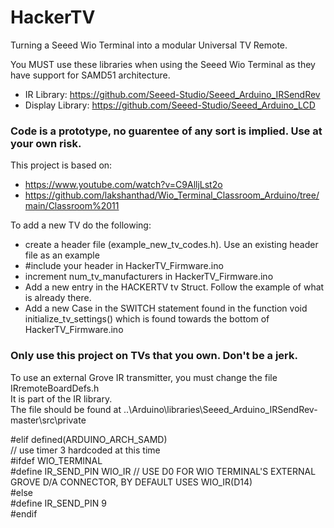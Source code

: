 # HackerTV
 Turning a Seeed Wio Terminal into a modular Universal TV Remote.
 
 You MUST use these libraries when using the Seeed Wio Terminal as they have support for SAMD51 architecture.
 
- IR Library: https://github.com/Seeed-Studio/Seeed_Arduino_IRSendRev
- Display Library: https://github.com/Seeed-Studio/Seeed_Arduino_LCD
 
### Code is a prototype, no guarentee of any sort is implied. Use at your own risk.
 
This project is based on:
 - https://www.youtube.com/watch?v=C9AlljLst2o
 - https://github.com/lakshanthad/Wio_Terminal_Classroom_Arduino/tree/main/Classroom%2011

To add a new TV do the following:

- create a header file (example_new_tv_codes.h).  Use an existing header file as an example
- #include your header in HackerTV_Firmware.ino
- increment num_tv_manufacturers in HackerTV_Firmware.ino
- Add a new entry in the HACKERTV tv Struct.  Follow the example of what is already there.
- Add a new Case in the SWITCH statement found in the function void initialize_tv_settings() which is found towards the bottom of HackerTV_Firmware.ino

### Only use this project on TVs that you own. Don't be a jerk.

To use an external Grove IR transmitter, you must change the file IRremoteBoardDefs.h  
It is part of the IR library.  
The file should be found at  ..\Arduino\libraries\Seeed_Arduino_IRSendRev-master\src\private  

#elif defined(ARDUINO_ARCH_SAMD)  
// use timer 3 hardcoded at this time  
#ifdef WIO_TERMINAL  
#define IR_SEND_PIN WIO_IR   // USE D0 FOR WIO TERMINAL'S EXTERNAL GROVE D/A CONNECTOR,  BY DEFAULT USES WIO_IR(D14)  
#else  
#define IR_SEND_PIN 9  
#endif  
